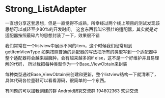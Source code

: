 # Strong_ListAdapter
一直想分享这套思想，但是一直觉得不成熟，所幸经过两个线上项目的测试发现该思想可以减轻至少80%的开发时间。
这套东西我叫它强壮的适配器，其实就是对适配器按照最碎片的思想封装了一下，效果很不错

我们常常在一个listview中展示不同的item，这个时候我们经常用到
getItemViewType
如果按照普通的适配器的写法把所有的类型写到一个适配器中整个适配器将会越来越臃肿，会有越来越多的if else，这不是一个好维护并且易理解的代码，
所以我把每种类型作为一个Base_ViewObtain来封装

每种类型通过Base_ViewObtain来创建和更新，整个listview结构一下就清晰了，具体代码各位童鞋可以看看源码，很简单的一个东西。

有问题的可以加我创建的群
Android研究交流群 194802363 欢迎交流


